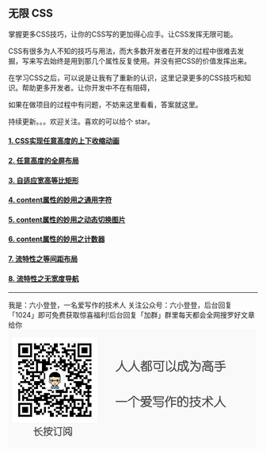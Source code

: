 ## 无限 CSS

掌握更多CSS技巧，让你的CSS写的更加得心应手。让CSS发挥无限可能。

CSS有很多为人不知的技巧与用法，而大多数开发者在开发的过程中很难去发掘，写来写去始终是用到那几个属性反复使用。并没有把CSS的价值发挥出来。

在学习CSS之后，可以说是让我有了重新的认识，这里记录更多的CSS技巧和知识。帮助更多开发者。让你开发中不在有阻碍，

如果在做项目的过程中有问题，不妨来这里看看，答案就这里。

持续更新。。。欢迎关注。喜欢的可以给个 star。

#### [1. CSS实现任意高度的上下收缩动画](https://github.com/liuxiaodeng/Infinite-css/issues/1)
#### [2. 任意高度的全屏布局](https://github.com/liuxiaodeng/Infinite-css/issues/2)
#### [3. 自适应宽高等比矩形](https://github.com/liuxiaodeng/Infinite-css/issues/3)
#### [4. content属性的妙用之通用字符](https://github.com/liuxiaodeng/Infinite-css/issues/4)
#### [5. content属性的妙用之动态切换图片](https://github.com/liuxiaodeng/Infinite-css/issues/5)
#### [6. content属性的妙用之计数器](https://github.com/liuxiaodeng/Infinite-css/issues/6)
#### [7. 流特性之等间距布局](https://github.com/liuxiaodeng/Infinite-css/issues/7)
#### [8. 流特性之无宽度导航](https://github.com/liuxiaodeng/Infinite-css/issues/8)


---
我是：六小登登，一名爱写作的技术人
关注公众号：六小登登，后台回复「1024」即可免费获取惊喜福利!后台回复「加群」群里每天都会全网搜罗好文章给你
![扫码关注](./small-solgan.png)
